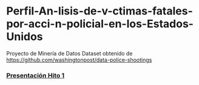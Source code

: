 # Perfil-An-lisis-de-v-ctimas-fatales-por-acci-n-policial-en-los-Estados-Unidos
Proyecto de Minería de Datos
Dataset obtenido de https://github.com/washingtonpost/data-police-shootings

### [Presentación Hito 1](https://inguchilecl-my.sharepoint.com/:p:/g/personal/catalina_vilches_ing_uchile_cl/EW77PNhJd9hDm8eerdlWCe4B4Up-R6I-tec6uRoebQlzGw?e=LbD8hM) 
